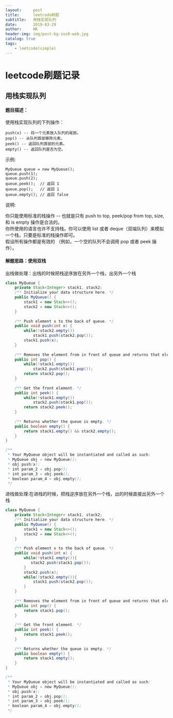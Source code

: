 ```yaml
---
layout:     post
title:      leetcode刷题
subtitle:   用栈实现队列
date:       2019-03-29
author:     HK
header-img: img/post-bg-ios9-web.jpg
catalog: true
tags:
    - leetcode(simple)
---
```

# leetcode刷题记录
## 用栈实现队列

#### 题目描述：
使用栈实现队列的下列操作：

    push(x) -- 将一个元素放入队列的尾部。
    pop() -- 从队列首部移除元素。
    peek() -- 返回队列首部的元素。
    empty() -- 返回队列是否为空。
示例:

    MyQueue queue = new MyQueue();
    queue.push(1);
    queue.push(2);  
    queue.peek();  // 返回 1
    queue.pop();   // 返回 1
    queue.empty(); // 返回 false
说明:

你只能使用标准的栈操作 -- 也就是只有 push to top, peek/pop from top, size, 和 is empty 操作是合法的。<br>
你所使用的语言也许不支持栈。你可以使用 list 或者 deque（双端队列）来模拟一个栈，只要是标准的栈操作即可。<br>
假设所有操作都是有效的 （例如，一个空的队列不会调用 pop 或者 peek 操作）。

#### 解题思路：使用双栈
出栈做处理：出栈的时候把栈逆序放在另外一个栈，出另外一个栈
```java
class MyQueue {
    private Stack<Integer> stack1, stack2;
    /** Initialize your data structure here. */
    public MyQueue() {
        stack1 = new Stack<>();
        stack2 = new Stack<>();
    }
    
    /** Push element x to the back of queue. */
    public void push(int x) {
        while(!stack2.empty())
            stack1.push(stack2.pop());
        stack1.push(x);
    }
    
    /** Removes the element from in front of queue and returns that element. */
    public int pop() {
        while(!stack1.empty())
            stack2.push(stack1.pop());
        return stack2.pop();
    }
    
    /** Get the front element. */
    public int peek() {
        while(!stack1.empty())
            stack2.push(stack1.pop());
        return stack2.peek();
    }
    
    /** Returns whether the queue is empty. */
    public boolean empty() {
        return stack1.empty() && stack2.empty();
    }
}

/**
 * Your MyQueue object will be instantiated and called as such:
 * MyQueue obj = new MyQueue();
 * obj.push(x);
 * int param_2 = obj.pop();
 * int param_3 = obj.peek();
 * boolean param_4 = obj.empty();
 */
 ```

进栈做处理:在进栈的时候，把栈逆序放在另外一个栈，出的时候直接出另外一个栈
```java
class MyQueue {
    private Stack<Integer> stack1, stack2;
    /** Initialize your data structure here. */
    public MyQueue() {
        stack1 = new Stack<>();
        stack2 = new Stack<>();
    }
    
    /** Push element x to the back of queue. */
    public void push(int x) {
        while(!stack1.empty()){
           stack2.push(stack1.pop()); 
        } 
        stack2.push(x);
        while(!stack2.empty()){
            stack1.push(stack2.pop());
        } 
    }
    
    /** Removes the element from in front of queue and returns that element. */
    public int pop() {
        return stack1.pop();
    }
    
    /** Get the front element. */
    public int peek() {
        return stack1.peek();
    }
    
    /** Returns whether the queue is empty. */
    public boolean empty() {
        return stack1.empty();
    }
}

/**
 * Your MyQueue object will be instantiated and called as such:
 * MyQueue obj = new MyQueue();
 * obj.push(x);
 * int param_2 = obj.pop();
 * int param_3 = obj.peek();
 * boolean param_4 = obj.empty();
 */
 ```
